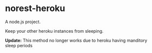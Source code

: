 # norest-heroku

A node.js project.

Keep your other heroku instances from sleeping.

**Update:** This method no longer works due to heroku having manditory sleep periods
